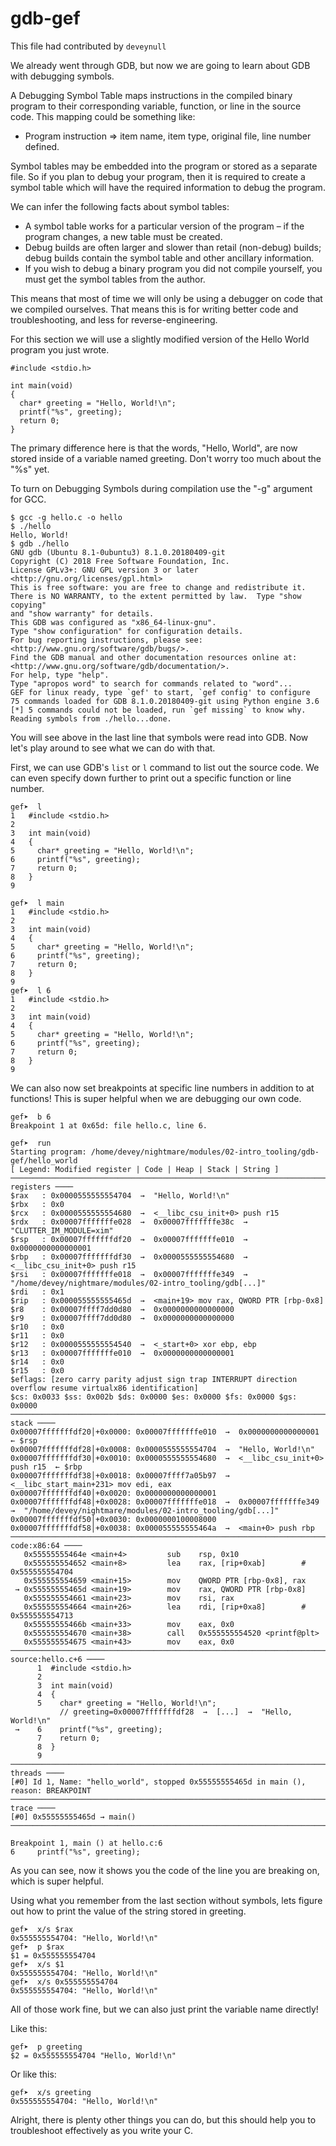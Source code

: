 # gdb-gef

This file had contributed by `deveynull`

We already went through GDB, but now we are going to learn about GDB with debugging symbols.

A Debugging Symbol Table maps instructions in the compiled binary program to their corresponding variable, function, or line in the source code. This mapping could be something like:
* Program instruction ⇒ item name, item type, original file, line number defined.

Symbol tables may be embedded into the program or stored as a separate file. So if you plan to debug your program, then it is required to create a symbol table which will have the required information to debug the program.

We can infer the following facts about symbol tables:

* A symbol table works for a particular version of the program – if the program changes, a new table must be created.
* Debug builds are often larger and slower than retail (non-debug) builds; debug builds contain the symbol table and other ancillary information.
* If you wish to debug a binary program you did not compile yourself, you must get the symbol tables from the author.

This means that most of time we will only be using a debugger on code that we compiled ourselves. That means this is for writing better code and troubleshooting, and less for reverse-engineering.

For this section we will use a slightly modified version of the Hello World program you just wrote.

```
#include <stdio.h>

int main(void)
{
  char* greeting = "Hello, World!\n";
  printf("%s", greeting);
  return 0;
}
```

The primary difference here is that the words, "Hello, World", are now stored inside of a variable named greeting. Don't worry too much about the "%s" yet.

To turn on Debugging Symbols during compilation use the "-g" argument for GCC. 


```
$ gcc -g hello.c -o hello
$ ./hello 
Hello, World!
$ gdb ./hello 
GNU gdb (Ubuntu 8.1-0ubuntu3) 8.1.0.20180409-git
Copyright (C) 2018 Free Software Foundation, Inc.
License GPLv3+: GNU GPL version 3 or later <http://gnu.org/licenses/gpl.html>
This is free software: you are free to change and redistribute it.
There is NO WARRANTY, to the extent permitted by law.  Type "show copying"
and "show warranty" for details.
This GDB was configured as "x86_64-linux-gnu".
Type "show configuration" for configuration details.
For bug reporting instructions, please see:
<http://www.gnu.org/software/gdb/bugs/>.
Find the GDB manual and other documentation resources online at:
<http://www.gnu.org/software/gdb/documentation/>.
For help, type "help".
Type "apropos word" to search for commands related to "word"...
GEF for linux ready, type `gef' to start, `gef config' to configure
75 commands loaded for GDB 8.1.0.20180409-git using Python engine 3.6
[*] 5 commands could not be loaded, run `gef missing` to know why.
Reading symbols from ./hello...done.

```

You will see above in the last line that symbols were read into GDB. Now let's play around to see what we can do with that.

First, we can use GDB's `list` or `l` command to list out the source code. We can even specify down further to print out a specific function or line number.

```
gef➤  l
1	#include <stdio.h>
2	
3	int main(void)
4	{
5	  char* greeting = "Hello, World!\n";
6	  printf("%s", greeting);
7	  return 0;
8	}
9	

gef➤  l main
1	#include <stdio.h>
2	
3	int main(void)
4	{
5	  char* greeting = "Hello, World!\n";
6	  printf("%s", greeting);
7	  return 0;
8	}
9	
gef➤  l 6
1	#include <stdio.h>
2	
3	int main(void)
4	{
5	  char* greeting = "Hello, World!\n";
6	  printf("%s", greeting);
7	  return 0;
8	}
9	
```


We can also now set breakpoints at specific line numbers in addition to at functions! This is super helpful when we are debugging our own code.

```
gef➤  b 6
Breakpoint 1 at 0x65d: file hello.c, line 6.

```

```
gef➤  run
Starting program: /home/devey/nightmare/modules/02-intro_tooling/gdb-gef/hello_world 
[ Legend: Modified register | Code | Heap | Stack | String ]
───────────────────────────────────────────────────────────────────────────────────────────────────────────────────────────────────────────────────────────────────────────────────────────── registers ────
$rax   : 0x0000555555554704  →  "Hello, World!\n"
$rbx   : 0x0               
$rcx   : 0x0000555555554680  →  <__libc_csu_init+0> push r15
$rdx   : 0x00007fffffffe028  →  0x00007fffffffe38c  →  "CLUTTER_IM_MODULE=xim"
$rsp   : 0x00007fffffffdf20  →  0x00007fffffffe010  →  0x0000000000000001
$rbp   : 0x00007fffffffdf30  →  0x0000555555554680  →  <__libc_csu_init+0> push r15
$rsi   : 0x00007fffffffe018  →  0x00007fffffffe349  →  "/home/devey/nightmare/modules/02-intro_tooling/gdb[...]"
$rdi   : 0x1               
$rip   : 0x000055555555465d  →  <main+19> mov rax, QWORD PTR [rbp-0x8]
$r8    : 0x00007ffff7dd0d80  →  0x0000000000000000
$r9    : 0x00007ffff7dd0d80  →  0x0000000000000000
$r10   : 0x0               
$r11   : 0x0               
$r12   : 0x0000555555554540  →  <_start+0> xor ebp, ebp
$r13   : 0x00007fffffffe010  →  0x0000000000000001
$r14   : 0x0               
$r15   : 0x0               
$eflags: [zero carry parity adjust sign trap INTERRUPT direction overflow resume virtualx86 identification]
$cs: 0x0033 $ss: 0x002b $ds: 0x0000 $es: 0x0000 $fs: 0x0000 $gs: 0x0000 
───────────────────────────────────────────────────────────────────────────────────────────────────────────────────────────────────────────────────────────────────────────────────────────────── stack ────
0x00007fffffffdf20│+0x0000: 0x00007fffffffe010  →  0x0000000000000001	 ← $rsp
0x00007fffffffdf28│+0x0008: 0x0000555555554704  →  "Hello, World!\n"
0x00007fffffffdf30│+0x0010: 0x0000555555554680  →  <__libc_csu_init+0> push r15	 ← $rbp
0x00007fffffffdf38│+0x0018: 0x00007ffff7a05b97  →  <__libc_start_main+231> mov edi, eax
0x00007fffffffdf40│+0x0020: 0x0000000000000001
0x00007fffffffdf48│+0x0028: 0x00007fffffffe018  →  0x00007fffffffe349  →  "/home/devey/nightmare/modules/02-intro_tooling/gdb[...]"
0x00007fffffffdf50│+0x0030: 0x0000000100008000
0x00007fffffffdf58│+0x0038: 0x000055555555464a  →  <main+0> push rbp
─────────────────────────────────────────────────────────────────────────────────────────────────────────────────────────────────────────────────────────────────────────────────────────── code:x86:64 ────
   0x55555555464e <main+4>         sub    rsp, 0x10
   0x555555554652 <main+8>         lea    rax, [rip+0xab]        # 0x555555554704
   0x555555554659 <main+15>        mov    QWORD PTR [rbp-0x8], rax
 → 0x55555555465d <main+19>        mov    rax, QWORD PTR [rbp-0x8]
   0x555555554661 <main+23>        mov    rsi, rax
   0x555555554664 <main+26>        lea    rdi, [rip+0xa8]        # 0x555555554713
   0x55555555466b <main+33>        mov    eax, 0x0
   0x555555554670 <main+38>        call   0x555555554520 <printf@plt>
   0x555555554675 <main+43>        mov    eax, 0x0
────────────────────────────────────────────────────────────────────────────────────────────────────────────────────────────────────────────────────────────────────────────────────── source:hello.c+6 ────
      1	 #include <stdio.h>
      2	 
      3	 int main(void)
      4	 {
      5	   char* greeting = "Hello, World!\n";
           // greeting=0x00007fffffffdf28  →  [...]  →  "Hello, World!\n"
 →    6	   printf("%s", greeting);
      7	   return 0;
      8	 }
      9	 
─────────────────────────────────────────────────────────────────────────────────────────────────────────────────────────────────────────────────────────────────────────────────────────────── threads ────
[#0] Id 1, Name: "hello_world", stopped 0x55555555465d in main (), reason: BREAKPOINT
───────────────────────────────────────────────────────────────────────────────────────────────────────────────────────────────────────────────────────────────────────────────────────────────── trace ────
[#0] 0x55555555465d → main()
────────────────────────────────────────────────────────────────────────────────────────────────────────────────────────────────────────────────────────────────────────────────────────────────────────────

Breakpoint 1, main () at hello.c:6
6	  printf("%s", greeting);
```


As you can see, now it shows you the code of the line you are breaking on, which is super helpful. 

Using what you remember from the last section without symbols, lets figure out how to print the value of the string stored in greeting. 


```
gef➤  x/s $rax
0x555555554704:	"Hello, World!\n"
gef➤  p $rax
$1 = 0x555555554704
gef➤  x/s $1
0x555555554704:	"Hello, World!\n"
gef➤  x/s 0x555555554704
0x555555554704:	"Hello, World!\n"

```

All of those work fine, but we can also just print the variable name directly!

Like this:
```
gef➤  p greeting
$2 = 0x555555554704 "Hello, World!\n"
```
Or like this:
```
gef➤  x/s greeting
0x555555554704:	"Hello, World!\n"
```

Alright, there is plenty other things you can do, but this should help you to troubleshoot effectively as you write your C.

